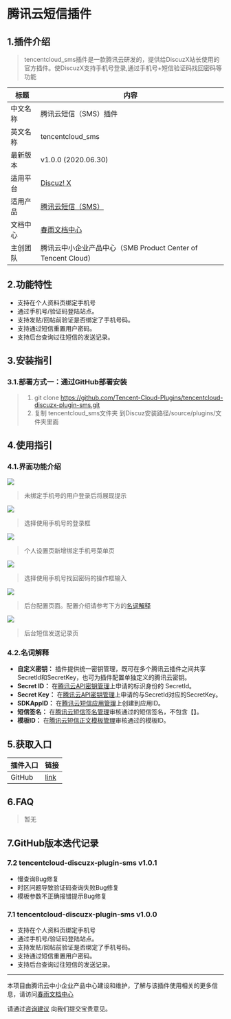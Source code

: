 # 腾讯云短信插件

## 1.插件介绍
> tencentcloud_sms插件是一款腾讯云研发的，提供给DiscuzX站长使用的官方插件。使DiscuzX支持手机号登录,通过手机号+短信验证码找回密码等功能

| 标题       | 内容                                                         |
| ---------- | ------------------------------------------------------------ |
| 中文名称     | 腾讯云短信（SMS）插件                                         |
| 英文名称   | tencentcloud_sms                                       |
| 最新版本   | v1.0.0 (2020.06.30)                                           |
| 适用平台 | [Discuz! X](https://www.discuz.net/forum.php) |
| 适用产品 | [腾讯云短信（SMS）](https://cloud.tencent.com/product/sms)      |
| 文档中心   | [春雨文档中心](https://openapp.qq.com/docs/DiscuzX/sms.html) |
| 主创团队   | 腾讯云中小企业产品中心（SMB Product Center of Tencent Cloud）     |

## 2.功能特性

- 支持在个人资料页绑定手机号
- 通过手机号/验证码登陆站点。
- 支持发贴/回帖前验证是否绑定了手机号码。
- 支持通过短信重置用户密码。
- 支持后台查询过往短信的发送记录。

## 3.安装指引

### 3.1.部署方式一：通过GitHub部署安装

> 1. git clone https://github.com/Tencent-Cloud-Plugins/tencentcloud-discuzx-plugin-sms.git
> 2. 复制 tencentcloud_sms文件夹 到Discuz安装路径/source/plugins/文件夹里面

## 4.使用指引

### 4.1.界面功能介绍

![](./images/sms1.png)
> 未绑定手机号的用户登录后将展现提示

![](./images/sms2.png)
> 选择使用手机号的登录框

![](./images/sms3.png)
> 个人设置页新增绑定手机号菜单页

![](./images/sms4.png)
> 选择使用手机号找回密码的操作框输入

![](./images/sms5.png)
> 后台配置页面。配置介绍请参考下方的[名词解释](#_4-2-名词解释)

![](./images/sms6.png)
> 后台短信发送记录页



### 4.2.名词解释
- **自定义密钥：** 插件提供统一密钥管理，既可在多个腾讯云插件之间共享SecretId和SecretKey，也可为插件配置单独定义的腾讯云密钥。
- **Secret ID：** 在[腾讯云API密钥管理](https://console.cloud.tencent.com/cam/capi)上申请的标识身份的 SecretId。
- **Secret Key：** 在[腾讯云API密钥管理](https://console.cloud.tencent.com/cam/capi)上申请的与SecretId对应的SecretKey。
- **SDKAppID：** 在[腾讯云短信应用管理](https://console.cloud.tencent.com/smsv2/app-manage)上创建到应用ID。
- **短信签名：** 在[腾讯云短信签名管理](https://console.cloud.tencent.com/smsv2/csms-sign)审核通过的短信签名，不包含【】。
- **模板ID：** 在[腾讯云短信正文模板管理](https://console.cloud.tencent.com/smsv2/csms-template)审核通过的模板ID。


## 5.获取入口

| 插件入口          | 链接                                                         |
| ----------------- | ------------------------------------------------------------ |
| GitHub            |  [link](https://github.com/Tencent-Cloud-Plugins/tencentcloud-discuzx-plugin-sms)  |


## 6.FAQ

> 暂无

## 7.GitHub版本迭代记录

### 7.2 tencentcloud-discuzx-plugin-sms v1.0.1
- 慢查询Bug修复
- 时区问题导致验证码查询失败Bug修复
- 模板参数不正确报错提示Bug修复

### 7.1 tencentcloud-discuzx-plugin-sms v1.0.0

- 支持在个人资料页绑定手机号
- 通过手机号/验证码登陆站点。
- 支持发贴/回帖前验证是否绑定了手机号码。
- 支持通过短信重置用户密码。
- 支持后台查询过往短信的发送记录。

---
本项目由腾讯云中小企业产品中心建设和维护，了解与该插件使用相关的更多信息，请访问[春雨文档中心](https://openapp.qq.com/docs/DiscuzX/sms.html) 

请通过[咨询建议](https://da.do/y0rp) 向我们提交宝贵意见。
